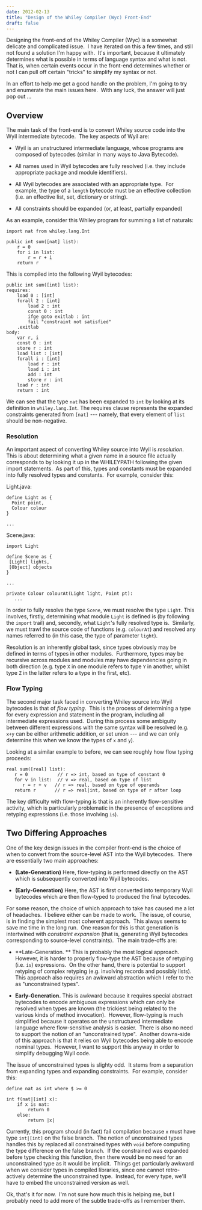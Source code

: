 ```yaml
---
date: 2012-02-13
title: "Design of the Whiley Compiler (Wyc) Front-End"
draft: false
---
```


Designing the front-end of the Whiley Compiler (Wyc) is a somewhat delicate and complicated issue.  I have iterated on this a few times, and still not found a solution I'm happy with.  It's important, because it ultimately determines what is possible in terms of language syntax and what is not.  That is, when certain events occur in the front-end determines whether or not I can pull off certain "tricks" to simplify my syntax or not.

In an effort to help me get a good handle on the problem, I'm going to try and enumerate the main issues here.  With any luck, the answer will just pop out ...
## Overview
The main task of the front-end is to convert Whiley source code into the Wyil intermediate bytecode.  The key aspects of Wyil are:
   * Wyil is an unstructured intermediate language, whose programs are composed of bytecodes (similar in many ways to Java Bytecode).

   * All names used in Wyil bytecodes are fully resolved (i.e. they include appropriate package and module identifiers).

   * All Wyil bytecodes are associated with an appropriate type.  For example, the type of a `length` bytecode must be an effective collection (i.e. an effective list, set, dictionary or string).

   * All constraints should be expanded (or, at least, partially expanded)


As an example, consider this Whiley program for summing a list of naturals:

```whiley
import nat from whiley.lang.Int

public int sum([nat] list):
    r = 0
    for i in list:
        r = r + i
    return r
```

This is compiled into the following Wyil bytecodes:

```whiley
public int sum([int] list):
requires:
    load 0 : [int]
    forall 2 : [int]
        load 2 : int
        const 0 : int
        ifge goto exitlab : int
        fail "constraint not satisfied"
    .exitlab
body:
    var r, i
    const 0 : int
    store r : int
    load list : [int]
    forall i : [int]
        load r : int
        load i : int
        add : int
        store r : int
    load r : int
    return : int
```

We can see that the type `nat` has been expanded to `int` by looking at its definition in `whiley.lang.Int`.   The requires clause represents the expanded constraints generated from `[nat]` --- namely, that every element of `list` should be non-negative.
### Resolution
An important aspect of converting Whiley source into Wyil is *resolution*.  This is about determining what a given name in a source file actually corresponds to by looking it up in the WHILEYPATH following the given import statements.  As part of this, types and constants must be expanded into fully resolved types and constants.  For example, consider this:

Light.java:

```whiley
define Light as {
  Point point,
  Colour colour
}

...
```

Scene.java:

```whiley
import Light

define Scene as {
 [Light] lights,
 [Object] objects
}

...

private Colour colourAt(Light light, Point pt):
   ...
```

In order to fully resolve the type `Scene`, we must resolve the type `Light`.  This involves, firstly, determining what module `Light` is defined is (by following the `import` trail) and, secondly, what `Light`'s fully resolved type is.  Similarly, we must trawl the source code of functions (e.g. `colourAt`) and resolved any names referred to (in this case, the type of parameter `light`).

Resolution is an inherently global task, since types obviously may be defined in terms of types in other modules.  Furthermore, types may be recursive across modules and modules may have dependencies going in both direction (e.g. type `X` in one module refers to type `Y` in another, whilst type `Z` in the latter refers to a type in the first, etc).
### Flow Typing
The second major task faced in converting Whiley source into Wyil bytecodes is that of *flow typing*.  This is the process of determining a type for every expression and statement in the program, including all intermediate expressions used.  During this process some ambiguity between different expressions with the same syntax will be resolved (e.g. `x+y` can be either arithmetic addition, or set union --- and we can only determine this when we know the types of `x` and `y`).

Looking at a similar example to before, we can see roughly how flow typing proceeds:

```whiley
real sum([real] list):
   r = 0           // r => int, based on type of constant 0
   for v in list:  // v => real, based on type of list
      r = r + v   // r => real, based on type of operands
   return r       // r => real|int, based on type of r after loop
```

The key difficulty with flow-typing is that is an inherently flow-sensitive activity, which is particularly problematic in the presence of exceptions and retyping expressions (i.e. those involving `is`).
## Two Differing Approaches
One of the key design issues in the compiler front-end is the choice of when to convert from the source-level AST into the Wyil bytecodes.  There are essentially two main approaches:
   * **(Late-Generation)** Here, flow-typing is performed directly on the AST which is subsequently converted into Wyil bytecodes.

   * **(Early-Generation)** Here, the AST is first converted into temporary Wyil bytecodes which are then flow-typed to produced the final bytecodes.


For some reason, the choice of which approach to take has caused me a lot of headaches.  I believe either can be made to work.  The issue, of course, is in finding the simplest most coherent approach.  This always seems to save me time in the long run.  One reason for this is that generation is intertwined with *constraint expansion* (that is, generating Wyil bytecodes corresponding to source-level constraints).  The main trade-offs are:
   * **Late-Generation. ** This is probably the most logical approach.  However, it is harder to properly flow-type the AST because of retyping (i.e. `is`) expressions.  On the other hand, there is potential to support retyping of complex retyping (e.g. involving records and possibly lists).  This approach also requires an awkward abstraction which I refer to the as "unconstrained types".

   * **Early-Generation.** This is awkward because it requires special abstract bytecodes to encode ambiguous expressions which can only be resolved when types are known (the trickiest being related to the various kinds of method invocation).  However, flow-typing is much simplified because it operates on the unstructured intermediate language where flow-sensitive analysis is easier.  There is also no need to support the notion of an "unconstrained type".  Another downs-side of this approach is that it relies on Wyil bytecodes being able to encode nominal types.  However, I want to support this anyway in order to simplify debugging Wyil code.


The issue of unconstrained types is slighty odd.  It stems from a separation from expanding types and expanding constraints.  For example, consider this:

```whiley
define nat as int where $ >= 0

int f(nat|[int] x):
    if x is nat:
        return 0
    else:
        return |x|
```

Currently, this program should (in fact) fail compilation because `x` must have type `int|[int]` on the false branch.  The notion of unconstrained types handles this by replaced all constrained types with `void` before computing the type difference on the false branch.  If the constrained was expanded before type checking this function, then there would be no need for an unconstrained type as it would be implicit.  Things get particularly awkward when we consider types in compiled libraries, since one cannot retro-actively determine the unconstrained type.  Instead, for every type, we'll have to embed the unconstrained version as well.

Ok, that's it for now.  I'm not sure how much this is helping me, but I probably need to add more of the subtle trade-offs as I remember them.
